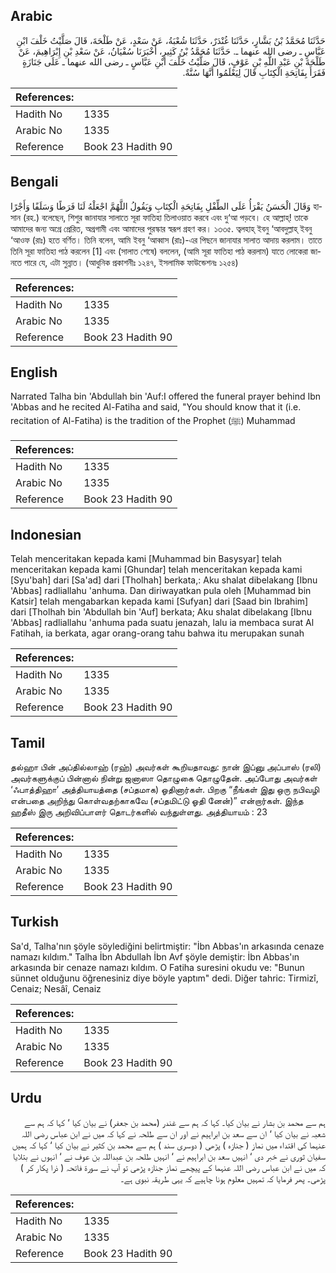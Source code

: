 ## Arabic


<div dir="rtl" lang="ar" style={{fontSize:'larger',backgroundColor:'#f8f9fa',padding:20}}>
حَدَّثَنَا مُحَمَّدُ بْنُ بَشَّارٍ، حَدَّثَنَا غُنْدَرٌ، حَدَّثَنَا شُعْبَةُ، عَنْ سَعْدٍ، عَنْ طَلْحَةَ، قَالَ صَلَّيْتُ خَلْفَ ابْنِ عَبَّاسٍ ـ رضى الله عنهما ـ‏.‏ حَدَّثَنَا مُحَمَّدُ بْنُ كَثِيرٍ، أَخْبَرَنَا سُفْيَانُ، عَنْ سَعْدِ بْنِ إِبْرَاهِيمَ، عَنْ طَلْحَةَ بْنِ عَبْدِ اللَّهِ بْنِ عَوْفٍ، قَالَ صَلَّيْتُ خَلْفَ ابْنِ عَبَّاسٍ ـ رضى الله عنهما ـ عَلَى جَنَازَةٍ فَقَرَأَ بِفَاتِحَةِ الْكِتَابِ قَالَ لِيَعْلَمُوا أَنَّهَا سُنَّةٌ‏.‏
</div>
<div style={{backgroundColor:'#f8f9fa',padding:20, marginBottom: 10}}><table> <thead> <tr> <th>References:</th> <th></th> </tr> </thead> <tbody><tr><td>Hadith No</td><td>1335</td></tr><tr><td>Arabic No</td><td>1335</td></tr><tr><td>Reference</td><td>Book 23 Hadith 90</td></tr></tbody></table></div>

## Bengali


<div dir="ltr" lang="bn" style={{fontSize:'larger',backgroundColor:'#f8f9fa',padding:20}}>
وَقَالَ الْحَسَنُ يَقْرَأُ عَلَى الطِّفْلِ بِفَاتِحَةِ الْكِتَابِ وَيَقُولُ اللَّهُمَّ اجْعَلْهُ لَنَا فَرَطًا وَسَلَفًا وَأَجْرًا হাসান (রহ.) বলেছেন, শিশুর জানাযার সালাতে সূরা ফাতিহা তিলাওয়াত করবে এবং দু‘আ পড়বে। হে আল্লাহ্! তাকে আমাদের জন্য অগ্রে প্রেরিত, অগ্রগামী এবং আমাদের পুরস্কার স্বরূপ গ্রহণ কর। ১৩৩৫. ত্বলহাহ্ ইবনু ‘আবদুল্লাহ্ ইবনু ‘আওফ (রাঃ) হতে বর্ণিত। তিনি বলেন, আমি ইবনু ‘আব্বাস (রাঃ)-এর পিছনে জানাযার সালাত আদায় করলাম। তাতে তিনি সূরা ফাতিহা পাঠ করলেন [1] এবং (সালাত শেষে) বললেন, (আমি সূরা ফাতিহা পাঠ করলাম) যাতে লোকেরা জানতে পারে যে, এটা সুন্নাত। (আধুনিক প্রকাশনীঃ ১২৪৭, ইসলামিক ফাউন্ডেশনঃ ১২৫৪)
</div>
<div style={{backgroundColor:'#f8f9fa',padding:20, marginBottom: 10}}><table> <thead> <tr> <th>References:</th> <th></th> </tr> </thead> <tbody><tr><td>Hadith No</td><td>1335</td></tr><tr><td>Arabic No</td><td>1335</td></tr><tr><td>Reference</td><td>Book 23 Hadith 90</td></tr></tbody></table></div>

## English


<div dir="ltr" lang="en" style={{fontSize:'larger',backgroundColor:'#f8f9fa',padding:20}}>
Narrated Talha bin 'Abdullah bin 'Auf:I offered the funeral prayer behind Ibn 'Abbas and he recited Al-Fatiha and said, "You should know that it (i.e. recitation of Al-Fatiha) is the tradition of the Prophet (ﷺ) Muhammad
</div>
<div style={{backgroundColor:'#f8f9fa',padding:20, marginBottom: 10}}><table> <thead> <tr> <th>References:</th> <th></th> </tr> </thead> <tbody><tr><td>Hadith No</td><td>1335</td></tr><tr><td>Arabic No</td><td>1335</td></tr><tr><td>Reference</td><td>Book 23 Hadith 90</td></tr></tbody></table></div>

## Indonesian


<div dir="ltr" lang="id" style={{fontSize:'larger',backgroundColor:'#f8f9fa',padding:20}}>
Telah menceritakan kepada kami [Muhammad bin Basysyar] telah menceritakan kepada kami [Ghundar] telah menceritakan kepada kami [Syu'bah] dari [Sa'ad] dari [Tholhah] berkata,: Aku shalat dibelakang [Ibnu 'Abbas] radliallahu 'anhuma. Dan diriwayatkan pula oleh [Muhammad bin Katsir] telah mengabarkan kepada kami [Sufyan] dari [Saad bin Ibrahim] dari [Tholhah bin 'Abdullah bin 'Auf] berkata; Aku shalat dibelakang [Ibnu 'Abbas] radliallahu 'anhuma pada suatu jenazah, lalu ia membaca surat Al Fatihah, ia berkata, agar orang-orang tahu bahwa itu merupakan sunah
</div>
<div style={{backgroundColor:'#f8f9fa',padding:20, marginBottom: 10}}><table> <thead> <tr> <th>References:</th> <th></th> </tr> </thead> <tbody><tr><td>Hadith No</td><td>1335</td></tr><tr><td>Arabic No</td><td>1335</td></tr><tr><td>Reference</td><td>Book 23 Hadith 90</td></tr></tbody></table></div>

## Tamil


<div dir="ltr" lang="ta" style={{fontSize:'larger',backgroundColor:'#f8f9fa',padding:20}}>
தல்ஹா பின் அப்தில்லாஹ் (ரஹ்) அவர்கள் கூறியதாவது: நான் இப்னு அப்பாஸ் (ரலி) அவர்களுக்குப் பின்னால் நின்று ஜனாஸா தொழுகை தொழுதேன். அப்போது அவர்கள் ‘ஃபாத்திஹா’ அத்தியாயத்தை (சப்தமாக) ஓதினார்கள். பிறகு “நீங்கள் இது ஒரு நபிவழி என்பதை அறிந்து கொள்வதற்காகவே (சப்தமிட்டு ஓதி னேன்)” என்றார்கள். இந்த ஹதீஸ் இரு அறிவிப்பாளர் தொடர்களில் வந்துள்ளது. அத்தியாயம் : 23
</div>
<div style={{backgroundColor:'#f8f9fa',padding:20, marginBottom: 10}}><table> <thead> <tr> <th>References:</th> <th></th> </tr> </thead> <tbody><tr><td>Hadith No</td><td>1335</td></tr><tr><td>Arabic No</td><td>1335</td></tr><tr><td>Reference</td><td>Book 23 Hadith 90</td></tr></tbody></table></div>

## Turkish


<div dir="ltr" lang="tr" style={{fontSize:'larger',backgroundColor:'#f8f9fa',padding:20}}>
Sa'd, Talha'nın şöyle söylediğini belirtmiştir: "İbn Abbas'ın arkasında cenaze namazı kıldım." Talha İbn Abdullah İbn Avf şöyle demiştir: İbn Abbas'ın arkasında bir cenaze namazı kıldım. O Fatiha suresini okudu ve: "Bunun sünnet olduğunu öğrenesiniz diye böyle yaptım" dedi. Diğer tahric: Tirmizî, Cenaiz; Nesâî, Cenaiz
</div>
<div style={{backgroundColor:'#f8f9fa',padding:20, marginBottom: 10}}><table> <thead> <tr> <th>References:</th> <th></th> </tr> </thead> <tbody><tr><td>Hadith No</td><td>1335</td></tr><tr><td>Arabic No</td><td>1335</td></tr><tr><td>Reference</td><td>Book 23 Hadith 90</td></tr></tbody></table></div>

## Urdu


<div dir="rtl" lang="ur" style={{fontSize:'larger',backgroundColor:'#f8f9fa',padding:20}}>
ہم سے محمد بن بشار نے بیان کیا۔ کہا کہ ہم سے غندر (محمد بن جعفر) نے بیان کیا ‘ کہا کہ ہم سے شعبہ نے بیان کیا ‘ ان سے سعد بن ابراہیم نے اور ان سے طلحہ نے کہا کہ میں نے ابن عباس رضی اللہ عنہما کی اقتداء میں نماز ( جنازہ ) پڑھی ( دوسری سند ) ہم سے محمد بن کثیر نے بیان کیا ‘ کہا کہ ہمیں سفیان ثوری نے خبر دی ‘ انہیں سعد بن ابراہیم نے ‘ انہیں طلحہ بن عبداللہ بن عوف نے ‘ انہوں نے بتلایا کہ میں نے ابن عباس رضی اللہ عنہما کے پیچھے نماز جنازہ پڑھی تو آپ نے سورۃ فاتحہ ( ذرا پکار کر ) پڑھی۔ پھر فرمایا کہ تمہیں معلوم ہونا چاہیے کہ یہی طریقہ نبوی ہے۔
</div>
<div style={{backgroundColor:'#f8f9fa',padding:20, marginBottom: 10}}><table> <thead> <tr> <th>References:</th> <th></th> </tr> </thead> <tbody><tr><td>Hadith No</td><td>1335</td></tr><tr><td>Arabic No</td><td>1335</td></tr><tr><td>Reference</td><td>Book 23 Hadith 90</td></tr></tbody></table></div>
